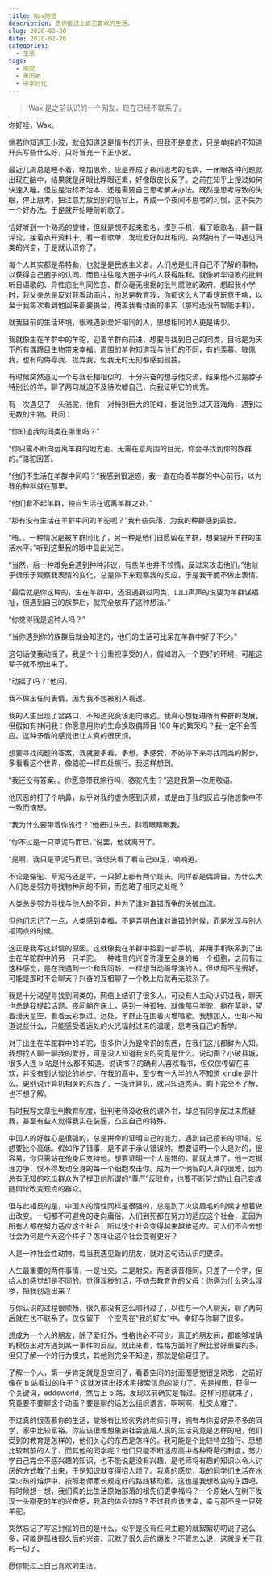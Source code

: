```yaml
---
title: Wax的信
description: 愿你能过上自己喜欢的生活。
slug: 2020-02-20
date: 2020-02-20
categories:
  - 生活
tags:
  - 感受
  - 黑历史
  - 中学时代
---
```


> Wax 是之前认识的一个网友，现在已经不联系了。

你好哇，Wax。

倘若你知道王小波，就会知道这是情书的开头，但我不是变态，只是单纯的不知道开头写些什么好，只好冒充一下王小波。

最近几周总是睡不着，略加思索，应是养成了夜间思考的毛病，一闭眼各种问题就出现在脑中，结果就是闭眼比睁眼还累，好像眼皮长反了。之前在知乎上搜过如何快速入睡，但总是治标不治本，还是需要自己思考解决办法。既然是思考导致的失眠，停止思考，把注意力放到别的感官上，养成一个夜间不思考的习惯，这不失为一个好办法。于是就开始睡前听歌了。

恰好听到一个熟悉的旋律，但就是想不起来歌名，摸到手机，看了眼歌名，翻一翻评论，接着点开资料卡，看一看歌单，发现爱好如此相同，突然拥有了一种遇见同类的兴奋，于是就认识你了。

每个人其实都是希特勒，也就是是民族主义者。人们总是批评自己不了解的事物，以获得自己圈子的认同，而且往往是大圈子中的人获得胜利。就像听华语歌的批判听日语歌的、异性恋批判同性恋、群众毫无根据的批判腐败的政府。想起我小学时，我父亲总是反对我看动画片，他总是教育我，你都这么大了看这玩意干啥，以至于我每次看到他回来都要换台，掩盖我看动画的事实（那时还没有智能手机）。

就我目前的生活环境，很难遇到爱好相同的人，思想相同的人更是稀少。

我就像生在羊群中的羊驼，迎着羊群向前进，想要寻找到自己的同类，目标是为天下所有偶蹄目生物带来幸福。周围的羊也知道我与他们的不同，有的羡慕、敬佩我，也有的侮辱我、捉弄我，但我无时无刻都感到孤独。

有时候突然遇见一个与我长相相似的，十分兴奋的想与他交流，结果他不过是脖子特别长的羊，聊了两句就迫不及待吹嘘自己，向我证明它的优秀。

有一次遇见了一头骆驼，他有一对特别巨大的驼峰，据说他到过天涯海角，遇到过无数的生物。我问：

“你知道我的同类在哪里吗？”

“你只需不断向远离羊群的地方走、无需在意周围的目光，你会寻找到你的族群的。”骆驼回答。

“他们不生活在羊群中间吗？”我感到很迷惑，我一直在向着羊群的中心前行，以为我的种群就在那里。

“他们看不起羊群，独自生活在远离羊群之处。”

“那有没有生活在羊群中间的羊驼呢？”我有些失落，为我的种群感到丢脸。

“晤。。一种情况是被羊群同化了，另一种是他们自愿留在羊群，想要提升羊群的生活水平。”听到这里我的眼中显出光芒。

“当然，后一种难免会遇到种种非议，有些羊也并不领情，反过来攻击他们。”他似乎很乐于观察我表情的变化，总是停下来观察我的反应，于是我干脆不做出表情。

“最后就是你这种的，生在羊群中，还没遇到过同类，口口声声的说要为羊群谋福祉，但遇到自己的族群后，就完全放弃了这种想法。”

“你觉得我是这种人吗？”

“当你遇到你的族群后就会知道的，他们的生活可比呆在羊群中好了不少。”

这句话使我动摇了，我是个十分重视享受的人，假如进入一个更好的环境，可能这辈子就不想出来了。

“动摇了吗？”他问。

我不做出任何表情，因为我不想被别人看透。

我的人生出现了岔路口，不知道究竟该走向哪边。我真心想促进所有种群的发展，但假如有神问我：你愿意用你的生命换取偶蹄目 100 年的繁荣吗？我一定不会答应。这种矛盾的感觉很让人真的很厌烦。

想要寻找问题的答案，我就要多看，多想，多感受，不妨停下来寻找同类的脚步，多看看这个世界，像骆驼一样四处旅行。我这样想到。

“我还没有答案。。你愿意带我旅行吗，骆驼先生？”这是我第一次用敬语。

他厌恶的打了个响鼻，似乎对我的虚伪感到厌烦，或是由于我的反应与他想象中不一致而恼怒。

“我为什么要带着你旅行？”他扭过头去，斜着眼睛瞅我。

“你不过是一只草泥马而已。”说罢，他就离开了。

“是啊，我只是草泥马而已。”我低头看了看自己四足，喃喃道。

不论是骆驼、草泥马还是羊，一只脚上都有两个趾头。同样都是偶蹄目，为什么大人们总是努力寻找物种间的不同，而忽略了相同之处呢？

人类总是努力寻找与他人的不同，并为了谁对谁错而争的头破血流。

但他们忘记了一点，人类感到幸福，不是弄明白谁对谁错的时候，而是发现与别人相同点的时候。

这正是我写这封信的原因。这就像我在羊群中捡到一部手机，并用手机联系到了出生在羊驼群中的另一只羊驼。一种难言的兴奋弥漫至全身的每一个细胞，之前有过这种感觉，是在我遇到一个和我同龄，一样想当动画导演的人。但结局不是很好，可能是那时不会聊天？兴奋的互相聊了一个晚上后就再无联系了。

我是十分渴望寻找到同类的，网络上结识了很多人，可没有人主动认识过我，聊天也总是我提起话题。夜间躺在床上，感到一种孤独。就像那只羊驼，躺在草地，望着漫天星空，看着云彩飘过。远处，羊群正在围着火堆唱歌。我想加入，但却不知道说些什么，只能感受着远处的火光辐射过来的温暖，思考我自己的哲学。

对于出生在羊驼群中的羊驼，很多你认为是常识的东西，在我们这儿都鲜为人知。我想找人聊一聊我的爱好，可是没人知道我说的究竟是什么。说动画？小破县城，很多人连 b 站是什么都不知道。说读书？的确有人喜欢看书，但仅仅停留在喜欢，并没有到达谈论的地步。在我的高中，至少有一大半的人不知道 kindle 是什么。更别说计算机相关的东西了，一提计算机，就只知道秃头。剩下完全不了解，也不想了解。

有时我写文章批判教育制度，批判老师没收我的课外书，却总有同学反过来质疑我，甚至有些人觉得我实在装逼，凸显自己的特殊。

中国人的好胜心是很强的，总是拼命的证明自己的能力，遇到自己擅长的领域，总想要比个高低。假如作了错事，是不屑于承认错误的。想要证明一个人是对的，很容易，你只需站在他身后支持他。想要证明一个人是错的，那就太难了，他一定据理力争，恨不得发动全身的每一个细胞攻击你。成为一个明智的人真的很难，因为总有无知的吃瓜群众为了捍卫他所谓的“尊严”反驳你，也要不断努力防止自己变成随舆论改变观点的群众。

但与此相反的是，中国人的惰性同样是很强的，总是到了火烧眉毛的时候才想着做出改变。一切都不可避免的走向庸俗。人们到死都在努力的适应这个社会，正因为所有人都在努力适应这个社会，所以这个社会变得越来越难适应。可人们不会去想社会为何是今天这个样子？怎样让这个社会变得更好？

人是一种社会性动物，每当我遇见新的朋友，就对这句话认识的更深。

人生最重要的两件事情，一是社交，二是射交。两者读音相同，只差了一个字，但给人的感觉却是不同的。觉得淫秽的话，不妨去教育你的父母：你俩为什么这么淫秽，把我创造出来？

与你认识的过程很顺畅，很久都没有这么顺利过了，以往与一个人聊天，聊了两句后就在也不联系了，仅仅留下一个空壳在“我的好友”中。幸好与你聊了很多。

想成为一个人的朋友，除了爱好外，性格也必不可少。真正的朋友间，都能够准确的模仿出对方遇到某一事件的反应。就此来看，性格方面的了解比爱好重要的多。但只了解一个的行为模式，其他则完全不知道，那就是偷窥狂了。

了解一个人，第一步肯定就是逛空间了，看着空间的封面图感觉很是熟悉，之前好像在 b 站看过的样子？这就发挥出技术宅搜索信息的能力了。先是搜图，获得一个关键词，eddsworld，然后上 b 站，发现以前确实是看过。这样问题就来了，究竟要不要聊这个动画？要是聊的话怎么组织语言。啊啊啊，社交太难了。

不过真的很羡慕你的生活，能够有比较优秀的老师引导，拥有与你爱好差不多的同学，家中比较富裕。你应该很难想象到社会底层人民的生活究竟是怎样的吧，他们受到的教育是怎样的，他们关心的东西是怎样的。我可能是个比较特立独行、思想比较超前的人了，而其他的同学呢？他们只能不断适应高中各种奇葩的制度，努力学自己完全不感兴趣的知识，也不能说是没有兴趣，是老师将有趣的知识以令人讨厌的方式教了出来，于是知识就变得招人烦了。我真的感觉，我的同学们生活在水深火热的熔炉中，按照老师家长规定好的路线移动着。这也是我想改变的东西吧。有时候想一想，我们真的比生活原始部落的祖先们更幸福吗？一个原始人在树下发现一头刚死的羊的兴奋感，我真的体会过吗？不过我应该庆幸，幸亏那不是一只死羊驼。

突然忘记了写这封信的目的是什么，似乎是没有任何主题的就絮絮叨叨说了这么多，可能是孤独很久后的兴奋、沉默了很久后的爆发？不管怎么说，这就是关于我的一切了。

愿你能过上自己喜欢的生活。
